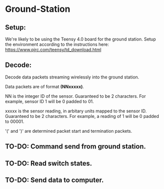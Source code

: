 # Ground-Station
## Setup:
We're likely to be using the Teensy 4.0 board for the ground station. Setup the environment according to the instructions here:
https://www.pjrc.com/teensy/td_download.html

## Decode:
Decode data packets streaming wirelessly into the ground station.

Data packets are of format **(NNxxxxx)**.

NN is the integer ID of the sensor. Guaranteed to be 2 characters. For example, sensor ID 1 will be 0 padded to 01.

xxxxx is the sensor reading, in arbitary units mapped to the sensor ID. Guaranteed to be 2 characters. For example, a reading of 1 will be 0 padded to 00001.

'(' and ')' are determined packet start and termination packets.

## TO-DO: Command send from ground station.
## TO-DO: Read switch states.
## TO-DO: Send data to computer.
